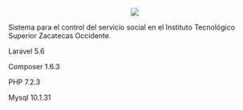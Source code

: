 <p align="center"><img src="https://laravel.com/assets/img/components/logo-laravel.svg"></p>

Sistema para el control del servicio social en el Instituto Tecnológico Superior Zacatecas Occidente.

<p>Laravel 5.6</p>
<p>Composer 1.6.3</p>
<p>PHP 7.2.3</p>
<p>Mysql 10.1.31</p>

